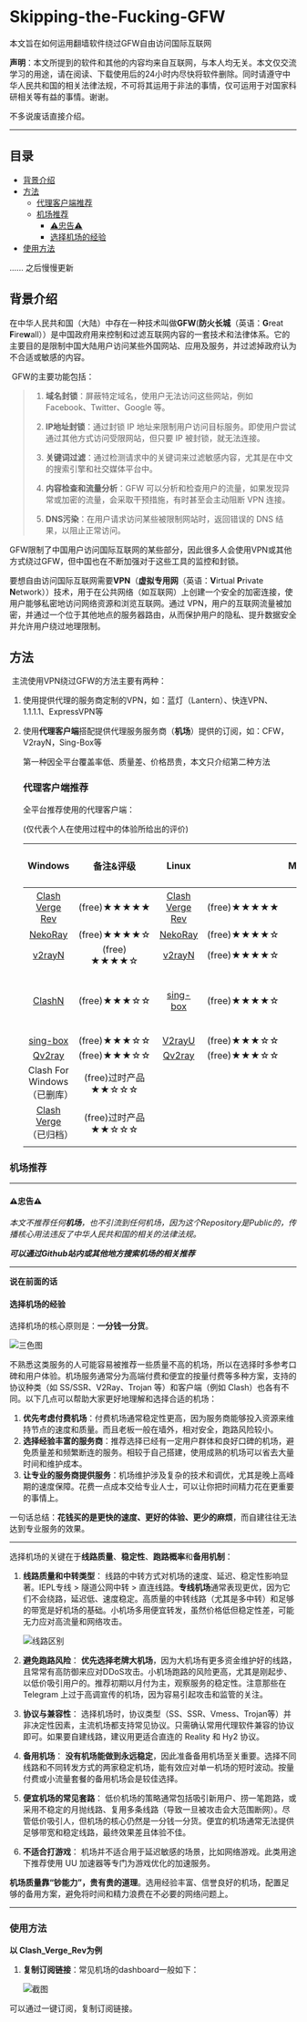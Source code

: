 # Skipping-the-Fucking-GFW
本文旨在如何运用翻墙软件绕过GFW自由访问国际互联网

**声明**：本文所提到的软件和其他的内容均来自互联网，与本人均无关。本文仅交流学习的用途，请在阅读、下载使用后的24小时内尽快将软件删除。同时请遵守中华人民共和国的相关法律法规，不可将其运用于非法的事情，仅可运用于对国家科研相关等有益的事情。谢谢。

不多说废话直接介绍。

---
## 目录
- [背景介绍](##背景介绍)
- [方法](##方法)
  - [代理客户端推荐](###代理客户端推荐)
  - [机场推荐](###机场推荐)
    - [⚠忠告⚠](####⚠忠告⚠)
    - [选择机场的经验](####选择机场的经验)
 - [使用方法](###使用方法) 

      
      
   
...... 之后慢慢更新

## 背景介绍

​	在中华人民共和国（大陆）中存在一种技术叫做**GFW**(**防火长城**（英语：**G**reat **F**ire**w**all））是中国政府用来控制和过滤互联网内容的一套技术和法律体系。它的主要目的是限制中国大陆用户访问某些外国网站、应用及服务，并过滤掉政府认为不合适或敏感的内容。

​	GFW的主要功能包括：

> 1. **域名封锁**：屏蔽特定域名，使用户无法访问这些网站，例如 Facebook、Twitter、Google 等。
>
> 2. **IP地址封锁**：通过封锁 IP 地址来限制用户访问目标服务。即使用户尝试通过其他方式访问受限网站，但只要 IP 被封锁，就无法连接。
>
> 3. **关键词过滤**：通过检测请求中的关键词来过滤敏感内容，尤其是在中文的搜索引擎和社交媒体平台中。
>
> 4. **内容检查和流量分析**：GFW 可以分析和检查用户的流量，如果发现异常或加密的流量，会采取干预措施，有时甚至会主动阻断 VPN 连接。
>
> 5. **DNS污染**：在用户请求访问某些被限制网站时，返回错误的 DNS 结果，以阻止正常访问。

​	GFW限制了中国用户访问国际互联网的某些部分，因此很多人会使用VPN或其他方式绕过GFW，但中国也在不断加强对于这些工具的监控和封锁。

​	要想自由访问国际互联网需要**VPN**（**虚拟专用网**（英语：**V**irtual **P**rivate **N**etwork））技术，用于在公共网络（如互联网）上创建一个安全的加密连接，使用户能够私密地访问网络资源和浏览互联网。通过 VPN，用户的互联网流量被加密，并通过一个位于其他地点的服务器路由，从而保护用户的隐私、提升数据安全并允许用户绕过地理限制。

## 方法

​	主流使用VPN绕过GFW的方法主要有两种：

1. 使用提供代理的服务商定制的VPN，如：蓝灯（Lantern）、快连VPN、1.1.1.1、ExpressVPN等

2. 使用**代理客户端**搭配提供代理服务服务商（**机场**）提供的订阅，如：CFW，V2rayN，Sing-Box等

   第一种因全平台覆盖率低、质量差、价格昂贵，本文只介绍第二种方法

   ### 代理客户端推荐

   全平台推荐使用的代理客户端：
   
   (仅代表个人在使用过程中的体验所给出的评价)
   
   |                           Windows                            |         备注&评级          |                            Linux                             |              | MacOS |      |                       iOS (需外服账号)                       |                          |                           Android                            |                            |                   HarmonyOS NEXT (需侧载)                    |
   | :----------------------------------------------------------: | :------------------------: | :----------------------------------------------------------: | :----------: | ----- | :--: | :----------------------------------------------------------: | :----------------------: | :----------------------------------------------------------: | :------------------------: | :----------------------------------------------------------: |
   | [Clash Verge Rev](https://github.com/clash-verge-rev/clash-verge-rev) |        (free)★★★★★        | [Clash Verge Rev](https://github.com/clash-verge-rev/clash-verge-rev) | (free)★★★★★ |       | (free)★★★★★ | [shadowrocket](https://apps.apple.com/us/app/shadowrocket/id932747118) | ($2.99)★★★★★  | [NekoBox For Android](https://github.com/MatsuriDayo/NekoBoxForAndroid) |        (free)★★★★★        | [Clash Meta for Android](https://github.com/likuai2010/ClashMeta) (不评级) |
   |      [NekoRay](https://github.com/MatsuriDayo/nekoray)       |        (free)★★★★☆        |      [NekoRay](https://github.com/MatsuriDayo/nekoray)       | (free)★★★★☆ |       |      |   [Loon](https://apps.apple.com/us/app/loon/id1373567447)    | ($5.99)★★★★★  |    [SurfBord](https://github.com/getsurfboard/surfboard)     |        (free)★★★★☆        |                                                              |
   |          [v2rayN](https://github.com/2dust/v2rayN)           |        (free) ★★★★☆        |          [v2rayN](https://github.com/2dust/v2rayN)           | (free)★★★★☆ |       |      | [Quantumult X](https://apps.apple.com/us/app/quantumult-x/id1443988620) | ($7.99)            ★★★★☆ |         [v2rayNG](https://github.com/2dust/v2rayNG)          |        (free)★★★★☆        |                                                              |
   |          [ClashN](https://github.com/2dust/clashN)           |        (free)★★★☆☆        |       [sing-box](https://github.com/SagerNet/sing-box)       | (free)★★★★☆ |       |      | [Surge 5](https://apps.apple.com/us/app/surge-5/id1442620678) |       (订阅)★★★☆☆       |                 Clash For Android（已删库）                  | (free)过时产品 ★★☆☆☆ |                                                              |
   |       [sing-box](https://github.com/SagerNet/sing-box)       |        (free)★★★☆☆        |          [V2rayU](https://github.com/yanue/V2rayU)           | (free)★★★☆☆ |       |      |  [Stash](https://apps.apple.com/us/app/stash/id1596063349)   |     ($120.00)★★★☆☆      |                                                              |                            |                                                              |
   |          [Qv2ray](https://github.com/Qv2ray/Qv2ray)          |        (free)★★★☆☆        |          [Qv2ray](https://github.com/Qv2ray/Qv2ray)          | (free)★★★☆☆ |       |      | [Potatso](https://apps.apple.com/us/app/potatso/id1239860606) |     (free)★★☆☆☆      |                                                              |                            |                                                              |
   |                 Clash For Windows（已删库）                  | (free)过时产品★★☆☆☆ |                                                              |              |       |      | [sing-box](https://apps.apple.com/us/app/sing-box-vt/id6673731168) |      (free)★★☆☆☆       |                                                              |                            |                                                              |
   | [Clash Verge](https://github.com/zzzgydi/clash-verge) （已归档） | (free)过时产品★★☆☆☆ |                                                              |              |       |      | [streisand](https://apps.apple.com/us/app/streisand/id6450534064) |       (free)★★☆☆☆       |                                                              |                            |                                                              |
   |                                                              |                            |                                                              |              |       |      |                                                              |                          |                                                              |                            |                                                              |

### 机场推荐

---

#### ⚠忠告⚠
*本文不推荐任何**机场**，也不引流到任何机场，因为这个Repository是Public的，传播核心用法违反了中华人民共和国的相关的法律法规。*

***可以通过Github站内或其他地方搜索机场的相关推荐***

----

**说在前面的话**

#### 选择机场的经验

选择机场的核心原则是：**一分钱一分货**。

![三色图](https://raw.githubusercontent.com/Yang-SyZng/Skipping-the-Fucking-GFW/refs/heads/main/Pictures/1.webp)

不熟悉这类服务的人可能容易被推荐一些质量不高的机场，所以在选择时多参考口碑和用户体验。机场服务通常分为高端付费和便宜的按量付费等多种方案，支持的协议种类（如 SS/SSR、V2Ray、Trojan 等）和客户端（例如 Clash）也各有不同。以下几点可以帮助大家更好地理解和选择合适的机场：

1. **优先考虑付费机场**：付费机场通常稳定性更高，因为服务商能够投入资源来维持节点的速度和质量。而且老板一般在墙外，相对安全，跑路风险较小。
2. **选择经验丰富的服务商**：推荐选择已经有一定用户群体和良好口碑的机场，避免质量差和频繁断连的服务。相较于自己搭建，使用成熟的机场可以省去大量时间和维护成本。
3. **让专业的服务商提供服务**：机场维护涉及复杂的技术和调优，尤其是晚上高峰期的速度保障。花费一点成本交给专业人士，可以让你把时间精力花在更重要的事情上。

一句话总结：**花钱买的是更快的速度、更好的体验、更少的麻烦**，而自建往往无法达到专业服务的效果。

----

选择机场的关键在于**线路质量**、**稳定性**、**跑路概率**和**备用机制**：

1. **线路质量和中转类型**：
   线路的中转方式对机场的速度、延迟、稳定性影响显著。IEPL专线 > 隧道公网中转 > 直连线路。**专线机场**通常表现更优，因为它们不会绕路，延迟低、速度稳定。高质量的中转线路（尤其是多中转）和足够的带宽是好机场的基础。小机场多用便宜转发，虽然价格低但稳定性差，可能无力应对高流量和网络攻击。

   ![线路区别](https://raw.githubusercontent.com/Yang-SyZng/Skipping-the-Fucking-GFW/refs/heads/main/Pictures/2.webp)

2. **避免跑路风险**：
   **优先选择老牌大机场**，因为大机场有更多资金维护好的线路，且常常有高防御来应对DDoS攻击。小机场跑路的风险更高，尤其是刚起步、以低价吸引用户的。推荐初期以月付为主，观察服务的稳定性。注意那些在 Telegram 上过于高调宣传的机场，因为容易引起攻击和监管的关注。

3. **协议与兼容性**：
   选择机场时，协议类型（SS、SSR、Vmess、Trojan等）并非决定性因素，主流机场都支持常见协议。只需确认常用代理软件兼容的协议即可。如果要自建线路，建议用更适合直连的 Reality 和 Hy2 协议。

4. **备用机场**：
   **没有机场能做到永远稳定**，因此准备备用机场至关重要。选择不同线路和不同转发方式的两家稳定机场，能有效应对单一机场的短时波动。按量付费或小流量套餐的备用机场会是较佳选择。

5. **便宜机场的常见套路**：
   低价机场的策略通常包括吸引新用户、捞一笔跑路，或采用不稳定的月抛线路、复用多条线路（导致一旦被攻击会大范围断网）。尽管低价吸引人，但机场的核心仍然是一分钱一分货。便宜的机场通常无法提供足够带宽和稳定线路，最终效果差且体验不佳。

6. **不适合打游戏**：
   机场并不适合用于延迟敏感的场景，比如网络游戏。此类用途下推荐使用 UU 加速器等专门为游戏优化的加速服务。

**机场质量靠“钞能力”，贵有贵的道理**。选用经验丰富、信誉良好的机场，配置足够的备用方案，避免将时间和精力浪费在不必要的网络问题上。

----

### 使用方法
**以 Clash_Verge_Rev为例**

1. **复制订阅链接**：常见机场的dashboard一般如下：

   ![截图](https://raw.githubusercontent.com/Yang-SyZng/Skipping-the-Fucking-GFW/refs/heads/main/Pictures/3.png)

可以通过一键订阅，复制订阅链接。
